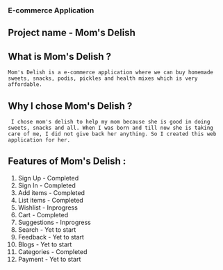 ### E-commerce Application

## Project name - Mom's Delish

## What is Mom's Delish ?
    Mom's Delish is a e-commerce application where we can buy homemade sweets, snacks, podis, pickles and health mixes which is very affordable. 
## Why I chose Mom's Delish ?
     I chose mom's delish to help my mom because she is good in doing sweets, snacks and all. When I was born and till now she is taking care of me, I did not give back her anything. So I created this web application for her.
  
## Features of Mom's Delish :

  1. Sign Up      -        Completed
  2. Sign In      -        Completed
  3. Add items    -        Completed
  4. List items   -        Completed
  5. Wishlist     -        Inprogress
  6. Cart         -        Completed
  7. Suggestions  -        Inprogress
  8. Search       -        Yet to start
  9. Feedback     -        Yet to start
  10. Blogs       -        Yet to start
  11. Categories  -        Completed
  12. Payment     -        Yet to start
     
